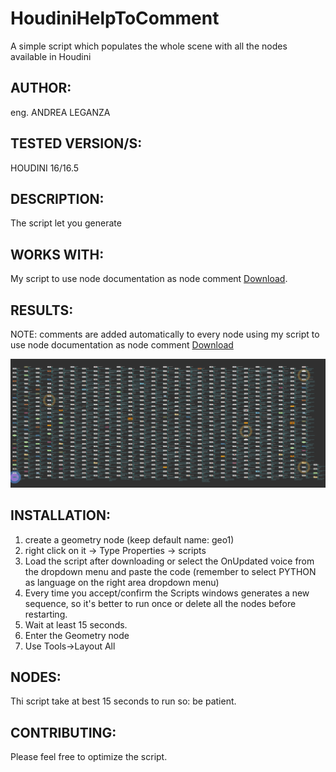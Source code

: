 # HoudiniHelpToComment
A simple script which populates the whole scene with all the nodes available in Houdini

## AUTHOR: ## 
eng. ANDREA LEGANZA

## TESTED VERSION/S: ## 
HOUDINI 16/16.5

## DESCRIPTION: ## 
The script let you generate 

## WORKS WITH: ##
My script to use node documentation as node comment [Download](https://github.com/Neogene/HoudiniHelpToComment).

## RESULTS: ##
NOTE: comments are added automatically to every node using my script to use node documentation as node comment [Download](https://github.com/Neogene/HoudiniHelpToComment)

![Script result](https://github.com/Neogene/HoudiniGenerateAllNodes/blob/master/result.png)

## INSTALLATION: ##
1. create a geometry node (keep default name: geo1)
2. right click on it -> Type Properties -> scripts
3. Load the script after downloading or select the OnUpdated voice from the dropdown menu and paste the code (remember to select PYTHON as language on the right area dropdown menu)
4. Every time you accept/confirm the Scripts windows generates a new sequence, so it's better to run once or delete all the nodes before restarting.
5. Wait at least 15 seconds.
6. Enter the Geometry node
7. Use Tools->Layout All

## NODES: ##
Thi script take at best 15 seconds to run so: be patient.

## CONTRIBUTING: ##
Please feel free to optimize the script. 